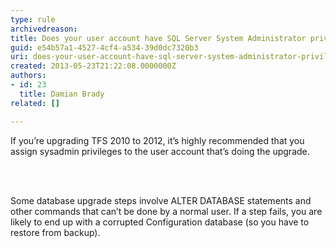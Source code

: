 ```yaml
---
type: rule
archivedreason: 
title: Does your user account have SQL Server System Administrator privileges in SQL Server?
guid: e54b57a1-4527-4cf4-a534-39d0dc7320b3
uri: does-your-user-account-have-sql-server-system-administrator-privileges-in-sql-server
created: 2013-05-23T21:22:08.0000000Z
authors:
- id: 23
  title: Damian Brady
related: []

---
```



<p>If you’re upgrading TFS 2010 to 2012, it’s highly recommended that you assign sysadmin privileges to the user account that’s doing the upgrade.</p>
<br><excerpt class='endintro'></excerpt><br>
<p>Some database upgrade steps involve ALTER DATABASE statements and other commands that can’t be done by a normal user.  If a step fails, you are likely to end up with a corrupted Configuration database (so you have to restore from backup).​​​</p>


